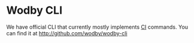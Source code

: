 # Wodby CLI

We have official CLI that currently mostly implements [CI](../cicd/index.md) commands. You can find it at http://github.com/wodby/wodby-cli
